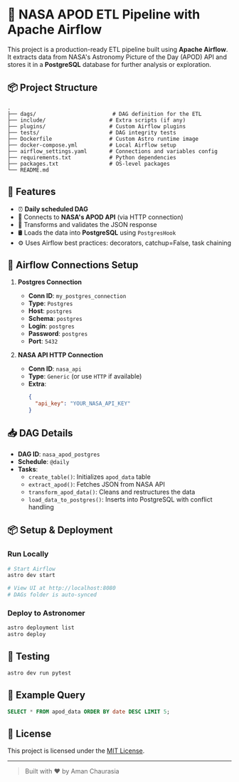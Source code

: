 # 🌌 NASA APOD ETL Pipeline with Apache Airflow

This project is a production-ready ETL pipeline built using **Apache Airflow**. It extracts data from NASA's Astronomy Picture of the Day (APOD) API and stores it in a **PostgreSQL** database for further analysis or exploration.

## 📦 Project Structure

```
.
├── dags/                        # DAG definition for the ETL
├── include/                    # Extra scripts (if any)
├── plugins/                    # Custom Airflow plugins
├── tests/                      # DAG integrity tests
├── Dockerfile                  # Custom Astro runtime image
├── docker-compose.yml          # Local Airflow setup
├── airflow_settings.yaml       # Connections and variables config
├── requirements.txt            # Python dependencies
├── packages.txt                # OS-level packages
└── README.md
```

## 🚀 Features

- ⏰ **Daily scheduled DAG**
- 🔗 Connects to **NASA's APOD API** (via HTTP connection)
- 🧱 Transforms and validates the JSON response
- 🛢️ Loads the data into **PostgreSQL** using `PostgresHook`
- ⚙️ Uses Airflow best practices: decorators, catchup=False, task chaining

## 🔌 Airflow Connections Setup

1. **Postgres Connection**
   - **Conn ID**: `my_postgres_connection`
   - **Type**: `Postgres`
   - **Host**: `postgres`
   - **Schema**: `postgres`
   - **Login**: `postgres`
   - **Password**: `postgres`
   - **Port**: `5432`

2. **NASA API HTTP Connection**
   - **Conn ID**: `nasa_api`
   - **Type**: `Generic` (or use `HTTP` if available)
   - **Extra**:
     ```json
     {
       "api_key": "YOUR_NASA_API_KEY"
     }
     ```

## 📥 DAG Details

- **DAG ID**: `nasa_apod_postgres`
- **Schedule**: `@daily`
- **Tasks**:
  - `create_table()`: Initializes `apod_data` table
  - `extract_apod()`: Fetches JSON from NASA API
  - `transform_apod_data()`: Cleans and restructures the data
  - `load_data_to_postgres()`: Inserts into PostgreSQL with conflict handling

## 📦 Setup & Deployment

### Run Locally

```bash
# Start Airflow
astro dev start

# View UI at http://localhost:8080
# DAGs folder is auto-synced
```

### Deploy to Astronomer

```bash
astro deployment list
astro deploy
```

## 🧪 Testing

```bash
astro dev run pytest
```

## 🧾 Example Query

```sql
SELECT * FROM apod_data ORDER BY date DESC LIMIT 5;
```

## 📄 License

This project is licensed under the [MIT License](LICENSE).

---

> Built with ❤️ by Aman Chaurasia
